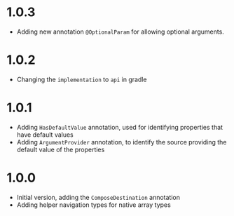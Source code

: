 # 1.0.3
* Adding new annotation `@OptionalParam` for allowing optional arguments.

# 1.0.2
* Changing the `implementation` to `api` in gradle

# 1.0.1
* Adding `HasDefaultValue` annotation, used for identifying properties that have default values
* Adding `ArgumentProvider` annotation, to identify the source providing the default value of the properties

# 1.0.0
* Initial version, adding the `ComposeDestination` annotation
* Adding helper navigation types for native array types
